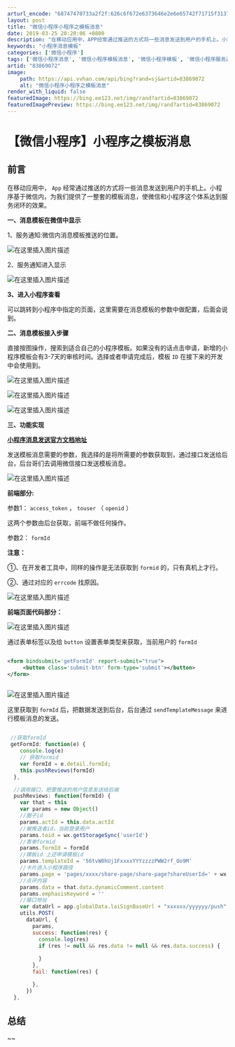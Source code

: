 ```yaml
---
arturl_encode: "68747470733a2f2f:626c6f672e6373646e2e6e65742f71715f3137343730313635:2f61727469636c652f64657461696c732f3833383639303732"
layout: post
title: "微信小程序小程序之模板消息"
date: 2019-03-25 20:20:06 +0800
description: "在移动应用中，APP经常通过推送的方式将一些消息发送到用户的手机上。小程序基于微信内，为我们提供了一"
keywords: "小程序消息模板"
categories: ['微信小程序']
tags: ['微信小程序消息', '微信小程序模板消息', '微信小程序模板', '微信小程序服务通知']
artid: "83869072"
image:
    path: https://api.vvhan.com/api/bing?rand=sj&artid=83869072
    alt: "微信小程序小程序之模板消息"
render_with_liquid: false
featuredImage: https://bing.ee123.net/img/rand?artid=83869072
featuredImagePreview: https://bing.ee123.net/img/rand?artid=83869072
---
```


# 【微信小程序】小程序之模板消息

## 前言

  

在移动应用中，
`App`
经常通过推送的方式将一些消息发送到用户的手机上。小程序基于微信内，为我们提供了一整套的模板消息，使微信和小程序这个体系达到服务闭环的效果。

  

**一、消息模板在微信中显示**

1、服务通知:微信内消息模板推送的位置。

![在这里插入图片描述](https://i-blog.csdnimg.cn/direct/09885eba7d214948a8ade345be9d3490.png)

2、服务通知进入显示

![在这里插入图片描述](https://i-blog.csdnimg.cn/direct/e5431ecd8b13439f85bed98a21ec0098.png)

**3、进入小程序查看**

可以跳转到小程序中指定的页面，这里需要在消息模板的参数中做配置，后面会说到。

  

**二、消息模板接入步骤**

直接按图操作，搜索到适合自己的小程序模板。如果没有的话点击申请，新增的小程序模板会有3-7天的审核时间。选择或者申请完成后，模板
`ID`
在接下来的开发中会使用到。

![在这里插入图片描述](https://i-blog.csdnimg.cn/blog_migrate/69ebce9f1cfcc3eeebe29c16420e4d63.jpeg)

  

![在这里插入图片描述](https://i-blog.csdnimg.cn/blog_migrate/4e22b243fef1dc83dcf27bd80c9ae7dd.jpeg)

  

![在这里插入图片描述](https://i-blog.csdnimg.cn/blog_migrate/81161c7ffa8890d60da3d7e06018b58d.jpeg)

  

**三、功能实现**

**[小程序消息发送官方文档地址](https://developers.weixin.qq.com/miniprogram/dev/api/open-api/template-message/sendTemplateMessage.html)**

发送模板消息需要的参数，我选择的是将所需要的参数获取到，通过接口发送给后台，后台哥们去调用微信接口发送模板消息。

![在这里插入图片描述](https://i-blog.csdnimg.cn/blog_migrate/4c1a3e219cc20d230e64a8946f4b33db.jpeg)

**前端部分:**

参数1：
`access_token`
，
`touser`
（
`openid`
）

这两个参数由后台获取，前端不做任何操作。

参数2：
`formId`

**注意：**

①、在开发者工具中，同样的操作是无法获取到
`formid`
的，只有真机上才行。
  
②、通过对应的
`errcode`
找原因。

![在这里插入图片描述](https://i-blog.csdnimg.cn/blog_migrate/bd7d78382622f63e141ed20dac3e86f0.png)

**前端页面代码部分：**

![在这里插入图片描述](https://i-blog.csdnimg.cn/blog_migrate/d0992bb08dd2c437f3b95d3a9889f474.jpeg)

通过表单标签以及给
`button`
设置表单类型来获取，当前用户的
`formId`

```xml

<form bindsubmit='getFormId' report-submit="true">
     <button class='submit-btn' form-type='submit'></button>
</form>
 

```

![在这里插入图片描述](https://i-blog.csdnimg.cn/blog_migrate/24e4f2b5806cb7401ca8f3ae9401a701.jpeg)

这里获取到
`formId`
后，把数据发送到后台，后台通过
`sendTemplateMessage`
来进行模板消息的发送。

```javascript

 //获取formId
 getFormId: function(e) {
    console.log(e)
    // 获取formid
    var formId = e.detail.formId;
    this.pushReviews(formId)
  },

  //调用接口，把要推送的用户信息发送给后端
  pushReviews: function(formId) {
    var that = this
    var params = new Object()
    //圈子id
    params.actId = this.data.actId
    //被推送者id，当前登录用户
    params.toid = wx.getStorageSync('userId')
    //表单formid
    params.formId = formId
    //模板id 上述申请模板id
    params.templateId = '56tvW0hUj1FxxxxYYYzzzzPWW2rf_Oo9M'
    //卡片进入小程序路径
    params.page = 'pages/xxxx/share-page/share-page?shareUserId=' + wx.getStorageSync('userId') + "&actId=" + that.data.actId
    //点评内容
    params.data = that.data.dynamicComment.content
    params.emphasisKeyword = ''
    //接口地址
    var dataUrl = app.globalData.laiSignBaseUrl + "xxxxxx/yyyyyy/push"
    utils.POST(
      dataUrl, {
        params,
        success: function(res) {
          console.log(res)
          if (res != null && res.data != null && res.data.success) {
          
          }
        },
        fail: function(res) {

        },
      })
  }, 

```

  

## 总结

~~